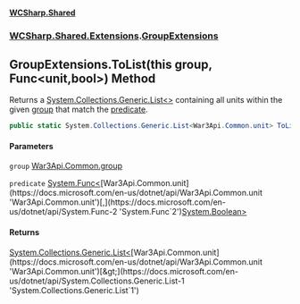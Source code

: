 #### [WCSharp.Shared](index.md 'index')
### [WCSharp.Shared.Extensions](WCSharp.Shared.Extensions.md 'WCSharp.Shared.Extensions').[GroupExtensions](WCSharp.Shared.Extensions.GroupExtensions.md 'WCSharp.Shared.Extensions.GroupExtensions')

## GroupExtensions.ToList(this group, Func<unit,bool>) Method

Returns a [System.Collections.Generic.List&lt;&gt;](https://docs.microsoft.com/en-us/dotnet/api/System.Collections.Generic.List-1 'System.Collections.Generic.List`1') containing all units within the given [group](WCSharp.Shared.Extensions.GroupExtensions.ToList(thisWar3Api.Common.group,System.Func_War3Api.Common.unit,bool_).md#WCSharp.Shared.Extensions.GroupExtensions.ToList(thisWar3Api.Common.group,System.Func_War3Api.Common.unit,bool_).group 'WCSharp.Shared.Extensions.GroupExtensions.ToList(this War3Api.Common.group, System.Func<War3Api.Common.unit,bool>).group') that match the [predicate](WCSharp.Shared.Extensions.GroupExtensions.ToList(thisWar3Api.Common.group,System.Func_War3Api.Common.unit,bool_).md#WCSharp.Shared.Extensions.GroupExtensions.ToList(thisWar3Api.Common.group,System.Func_War3Api.Common.unit,bool_).predicate 'WCSharp.Shared.Extensions.GroupExtensions.ToList(this War3Api.Common.group, System.Func<War3Api.Common.unit,bool>).predicate').

```csharp
public static System.Collections.Generic.List<War3Api.Common.unit> ToList(this War3Api.Common.group group, System.Func<War3Api.Common.unit,bool> predicate);
```
#### Parameters

<a name='WCSharp.Shared.Extensions.GroupExtensions.ToList(thisWar3Api.Common.group,System.Func_War3Api.Common.unit,bool_).group'></a>

`group` [War3Api.Common.group](https://docs.microsoft.com/en-us/dotnet/api/War3Api.Common.group 'War3Api.Common.group')

<a name='WCSharp.Shared.Extensions.GroupExtensions.ToList(thisWar3Api.Common.group,System.Func_War3Api.Common.unit,bool_).predicate'></a>

`predicate` [System.Func&lt;](https://docs.microsoft.com/en-us/dotnet/api/System.Func-2 'System.Func`2')[War3Api.Common.unit](https://docs.microsoft.com/en-us/dotnet/api/War3Api.Common.unit 'War3Api.Common.unit')[,](https://docs.microsoft.com/en-us/dotnet/api/System.Func-2 'System.Func`2')[System.Boolean](https://docs.microsoft.com/en-us/dotnet/api/System.Boolean 'System.Boolean')[&gt;](https://docs.microsoft.com/en-us/dotnet/api/System.Func-2 'System.Func`2')

#### Returns
[System.Collections.Generic.List&lt;](https://docs.microsoft.com/en-us/dotnet/api/System.Collections.Generic.List-1 'System.Collections.Generic.List`1')[War3Api.Common.unit](https://docs.microsoft.com/en-us/dotnet/api/War3Api.Common.unit 'War3Api.Common.unit')[&gt;](https://docs.microsoft.com/en-us/dotnet/api/System.Collections.Generic.List-1 'System.Collections.Generic.List`1')